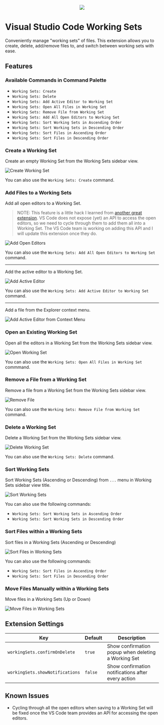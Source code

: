 <p align="center">
  <img src="./assets/briefcase-72.png" />
</p>

# Visual Studio Code Working Sets

Conveniently manage "working sets" of files. This extension allows you to create, delete, add/remove files to, and switch between working sets with ease.

## Features

### Available Commands in Command Palette

- `Working Sets: Create`
- `Working Sets: Delete`
- `Working Sets: Add Active Editor to Working Set`
- `Working Sets: Open All Files in Working Set`
- `Working Sets: Remove File from Working Set`
- `Working Sets: Add All Open Editors to Working Set`
- `Working Sets: Sort Working Sets in Ascending Order`
- `Working Sets: Sort Working Sets in Descending Order`
- `Working Sets: Sort Files in Ascending Order`
- `Working Sets: Sort Files in Descending Order`

### Create a Working Set

Create an empty Working Set from the Working Sets sidebar view.

![Create Working Set](./assets/create.png)

You can also use the `Working Sets: Create` command.

### Add Files to a Working Sets

Add all open editors to a Working Set.

> NOTE: This feature is a little hack I learned from [another great extension](https://marketplace.visualstudio.com/items?itemName=eamodio.restore-editors). VS Code does not expose (yet) an API to access the open editors, so we need to cycle through them to add them all into a Working Set. The VS Code team is working on adding this API and I will update this extension once they do.

![Add Open Editors](./assets/add-files.png)

You can also use the `Working Sets: Add All Open Editors to Working Set` command.

---

Add the active editor to a Working Set.

![Add Active Editor](./assets/add-file-1.png)

You can also use the `Working Sets: Add Active Editor to Working Set` command.

---

Add a file from the Explorer context menu.

![Add Active Editor from Context Menu](./assets/add-file-2.png)

### Open an Existing Working Set

Open all the editors in a Working Set from the Working Sets sidebar view.

![Open Working Set](./assets/open.png)

You can also use the `Working Sets: Open All Files in Working Set` commmand.

### Remove a File from a Working Set

Remove a file from a Working Set from the Working Sets sidebar view.

![Remove File](./assets/remove-file.png)

You can also use the `Working Sets: Remove File from Working Set` command.

### Delete a Working Set

Delete a Working Set from the Working Sets sidebar view.

![Delete Working Set](./assets/delete.png)

You can also use the `Working Sets: Delete` command.

### Sort Working Sets

Sort Working Sets (Ascending or Descending) from `...` menu in Working Sets sidebar view title.

![Sort Working Sets](./assets/sort-sets.png)

You can also use the following commands:

- `Working Sets: Sort Working Sets in Ascending Order`
- `Working Sets: Sort Working Sets in Descending Order`

### Sort Files within a Working Sets

Sort files in a Working Sets (Ascending or Descending)

![Sort Files in Working Sets](./assets/sort-files.png)

You can also use the following commands:

- `Working Sets: Sort Files in Ascending Order`
- `Working Sets: Sort Files in Descending Order`

### Move Files Manually within a Working Sets

Move files in a Working Sets (Up or Down)

![Move Files in Working Sets](./assets/move-files.png)

## Extension Settings

| Key                             | Default | Description                                         |
| ------------------------------- | ------- | --------------------------------------------------- |
| `workingSets.confirmOnDelete`   | `true`  | Show confirmation popup when deleting a Working Set |
| `workingSets.showNotifications` | `false` | Show confirmation notifications after every action  |

## Known Issues

- Cycling through all the open editors when saving to a Working Set will be fixed once the VS Code team provides an API for accessing the open editors.
